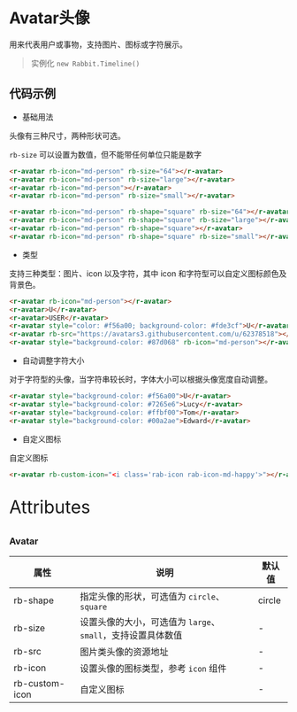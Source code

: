 # Avatar头像

用来代表用户或事物，支持图片、图标或字符展示。

> 实例化  `new Rabbit.Timeline()`

## 代码示例

- 基础用法

头像有三种尺寸，两种形状可选。

`rb-size` 可以设置为数值，但不能带任何单位只能是数字

```html
<r-avatar rb-icon="md-person" rb-size="64"></r-avatar>
<r-avatar rb-icon="md-person" rb-size="large"></r-avatar>
<r-avatar rb-icon="md-person"></r-avatar>
<r-avatar rb-icon="md-person" rb-size="small"></r-avatar>

<r-avatar rb-icon="md-person" rb-shape="square" rb-size="64"></r-avatar>
<r-avatar rb-icon="md-person" rb-shape="square" rb-size="large"></r-avatar>
<r-avatar rb-icon="md-person" rb-shape="square"></r-avatar>
<r-avatar rb-icon="md-person" rb-shape="square" rb-size="small"></r-avatar>
```

- 类型

支持三种类型：图片、icon 以及字符，其中 icon 和字符型可以自定义图标颜色及背景色。

```html
<r-avatar rb-icon="md-person"></r-avatar>
<r-avatar>U</r-avatar>
<r-avatar>USER</r-avatar>
<r-avatar style="color: #f56a00; background-color: #fde3cf">U</r-avatar>
<r-avatar rb-src="https://avatars3.githubusercontent.com/u/62378518"></r-avatar>
<r-avatar style="background-color: #87d068" rb-icon="md-person"></r-avatar>
```

- 自动调整字符大小

对于字符型的头像，当字符串较长时，字体大小可以根据头像宽度自动调整。

```html
<r-avatar style="background-color: #f56a00">U</r-avatar>
<r-avatar style="background-color: #7265e6">Lucy</r-avatar>
<r-avatar style="background-color: #ffbf00">Tom</r-avatar>
<r-avatar style="background-color: #00a2ae">Edward</r-avatar>
```

- 自定义图标

自定义图标

```html
<r-avatar rb-custom-icon="<i class='rab-icon rab-icon-md-happy'>"></r-avatar>
```

<p style="font-size: 32px">Attributes</p>

### Avatar

| 属性           | 说明                                                        | 默认值 |
| -------------- | ----------------------------------------------------------- | ------ |
| rb-shape       | 指定头像的形状，可选值为 `circle`、`square`                 | circle |
| rb-size        | 设置头像的大小，可选值为 `large`、`small`，支持设置具体数值 | -      |
| rb-src         | 图片类头像的资源地址                                        | -      |
| rb-icon        | 设置头像的图标类型，参考 `icon` 组件                        | -      |
| rb-custom-icon | 自定义图标                                                  | -      |

